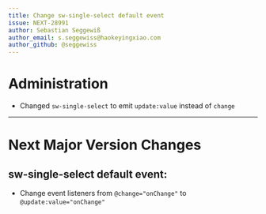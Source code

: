 ```yaml
---
title: Change sw-single-select default event
issue: NEXT-28991
author: Sebastian Seggewiß
author_email: s.seggewiss@haokeyingxiao.com
author_github: @seggewiss
---
```

# Administration
* Changed `sw-single-select` to emit `update:value` instead of `change`
___
# Next Major Version Changes
## sw-single-select default event:
* Change event listeners from `@change="onChange"` to `@update:value="onChange"`
